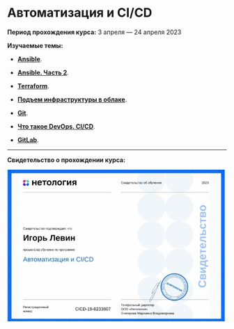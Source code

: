  # Автоматизация и CI/СD

**Период прохождения курса:** 3 апреля — 24 апреля 2023

**Изучаемые темы:**

- [**Ansible**](https://github.com/elekpow/netology/blob/main/automation/lessons/lesson1.md).

- [**Ansible. Часть 2**](https://github.com/elekpow/netology/blob/main/automation/lessons/lesson2.md).

- [**Terraform**](https://github.com/elekpow/netology/blob/main/automation/lessons/lesson3.md).

- [**Подъем инфраструктуры в облаке**](https://github.com/elekpow/netology/blob/main/automation/lessons/lesson4.md).

- [**Git**](https://github.com/elekpow/netology/blob/main/automation/8-03-hw/README.md).

- [**Что такое DevOps. CI/CD**](https://github.com/elekpow/netology/blob/main/automation/lessons/lesson6.md).

- [**GitLab**](https://github.com/elekpow/netology/blob/main/automation/lessons/lesson7.md).













---

**Свидетельство о прохождении курса:**

<img src="https://github.com/elekpow/netology/blob/main/automation/images/cert.jpg" alt="cert.jpg" border="0" width="500">

